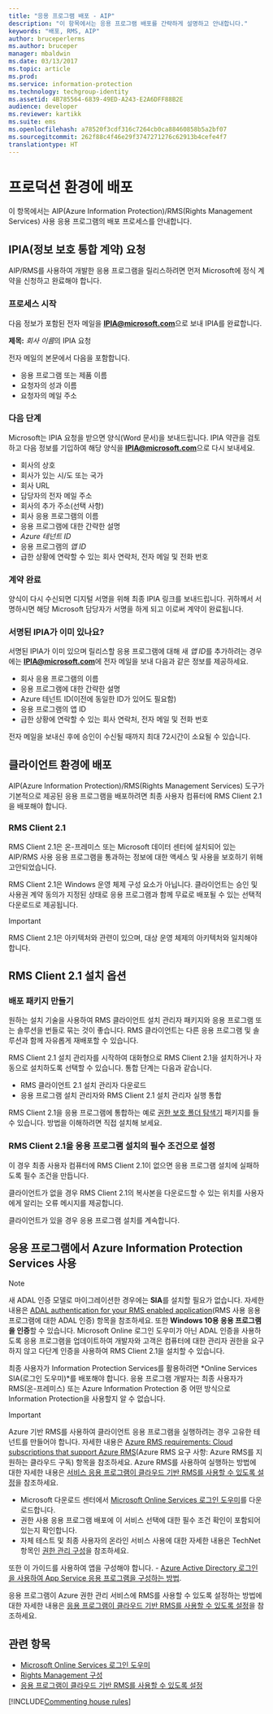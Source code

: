 ```yaml
---
title: "응용 프로그램 배포 - AIP"
description: "이 항목에서는 응용 프로그램 배포를 간략하게 설명하고 안내합니다."
keywords: "배포, RMS, AIP"
author: bruceperlerms
ms.author: bruceper
manager: mbaldwin
ms.date: 03/13/2017
ms.topic: article
ms.prod: 
ms.service: information-protection
ms.technology: techgroup-identity
ms.assetid: 4B785564-6839-49ED-A243-E2A6DFF88B2E
audience: developer
ms.reviewer: kartikk
ms.suite: ems
ms.openlocfilehash: a78520f3cdf316c7264cb0ca88460858b5a2bf07
ms.sourcegitcommit: 262f88c4f46e29f3747271276c62913b4cefe4f7
translationtype: HT
---
```

# <a name="deploy-into-production"></a>프로덕션 환경에 배포

이 항목에서는 AIP(Azure Information Protection)/RMS(Rights Management Services) 사용 응용 프로그램의 배포 프로세스를 안내합니다.

## <a name="request-an-information-protection-integration-agreement-ipia"></a>IPIA(정보 보호 통합 계약) 요청
AIP/RMS를 사용하여 개발한 응용 프로그램을 릴리스하려면 먼저 Microsoft에 정식 계약을 신청하고 완료해야 합니다.

### <a name="begin-the-process"></a>프로세스 시작
다음 정보가 포함된 전자 메일을 **IPIA@microsoft.com**으로 보내 IPIA를 완료합니다.

**제목:** *회사 이름*의 IPIA 요청

전자 메일의 본문에서 다음을 포함합니다.
- 응용 프로그램 또는 제품 이름
- 요청자의 성과 이름
- 요청자의 메일 주소

### <a name="next-steps"></a>다음 단계
Microsoft는 IPIA 요청을 받으면 양식(Word 문서)을 보내드립니다.
IPIA 약관을 검토하고 다음 정보를 기입하여 해당 양식을 **IPIA@microsoft.com**으로 다시 보내세요.
- 회사의 상호
- 회사가 있는 시/도 또는 국가
- 회사 URL
- 담당자의 전자 메일 주소
- 회사의 추가 주소(선택 사항)
- 회사 응용 프로그램의 이름
- 응용 프로그램에 대한 간략한 설명
- *Azure 테넌트 ID*
- 응용 프로그램의 *앱 ID*
- 급한 상황에 연락할 수 있는 회사 연락처, 전자 메일 및 전화 번호

### <a name="completing-the-agreement"></a>계약 완료
양식이 다시 수신되면 디지털 서명을 위해 최종 IPIA 링크를 보내드립니다. 귀하께서 서명하시면 해당 Microsoft 담당자가 서명을 하게 되고 이로써 계약이 완료됩니다.

### <a name="already-have-a-signed-ipia"></a>서명된 IPIA가 이미 있나요?
서명된 IPIA가 이미 있으며 릴리스할 응용 프로그램에 대해 새 *앱 ID*를 추가하려는 경우에는 **IPIA@microsoft.com**에 전자 메일을 보내 다음과 같은 정보를 제공하세요.
- 회사 응용 프로그램의 이름
- 응용 프로그램에 대한 간략한 설명
- Azure 테넌트 ID(이전에 동일한 ID가 있어도 필요함)
- 응용 프로그램의 앱 ID
- 급한 상황에 연락할 수 있는 회사 연락처, 전자 메일 및 전화 번호

전자 메일을 보내신 후에 승인이 수신될 때까지 최대 72시간이 소요될 수 있습니다.

## <a name="deploying-to-the-client-environment"></a>클라이언트 환경에 배포

AIP(Azure Information Protection)/RMS(Rights Management Services) 도구가 기본적으로 제공된 응용 프로그램을 배포하려면 최종 사용자 컴퓨터에 RMS Client 2.1을 배포해야 합니다.

### <a name="rms-client-21"></a>RMS Client 2.1
RMS Client 2.1은 온-프레미스 또는 Microsoft 데이터 센터에 설치되어 있는 AIP/RMS 사용 응용 프로그램을 통과하는 정보에 대한 액세스 및 사용을 보호하기 위해 고안되었습니다.

RMS Client 2.1은 Windows 운영 체제 구성 요소가 아닙니다. 클라이언트는 승인 및 사용권 계약 동의가 지정된 상태로 응용 프로그램과 함께 무료로 배포될 수 있는 선택적 다운로드로 제공됩니다.

> [!IMPORTANT]
> RMS Client 2.1은 아키텍처와 관련이 있으며, 대상 운영 체제의 아키텍처와 일치해야 합니다.


## <a name="rms-client-21-installation-options"></a>RMS Client 2.1 설치 옵션

### <a name="creating-your-deployment-package"></a>배포 패키지 만들기

원하는 설치 기술을 사용하여 RMS 클라이언트 설치 관리자 패키지와 응용 프로그램 또는 솔루션을 번들로 묶는 것이 좋습니다. RMS 클라이언트는 다른 응용 프로그램 및 솔루션과 함께 자유롭게 재배포할 수 있습니다.

RMS Client 2.1 설치 관리자를 시작하여 대화형으로 RMS Client 2.1을 설치하거나 자동으로 설치하도록 선택할 수 있습니다. 통합 단계는 다음과 같습니다.

-   RMS 클라이언트 2.1 설치 관리자 다운로드
-   응용 프로그램 설치 관리자와 RMS Client 2.1 설치 관리자 실행 통합

RMS Client 2.1을 응용 프로그램에 통합하는 예로 [권한 보호 폴더 탐색기](https://technet.microsoft.com/en-us/library/rights-protected-folder-explorer(v=ws.10).aspx) 패키지를 들 수 있습니다. 방법을 이해하려면 직접 설치해 보세요.

### <a name="make-rms-client-21-a-pre-requisite-for-your-application-install"></a>RMS Client 2.1을 응용 프로그램 설치의 필수 조건으로 설정

이 경우 최종 사용자 컴퓨터에 RMS Client 2.1이 없으면 응용 프로그램 설치에 실패하도록 필수 조건을 만듭니다.

클라이언트가 없을 경우 RMS Client 2.1의 복사본을 다운로드할 수 있는 위치를 사용자에게 알리는 오류 메시지를 제공합니다.

클라이언트가 있을 경우 응용 프로그램 설치를 계속합니다.

## <a name="enabling-azure-information-protection-services-with-your-application"></a>응용 프로그램에서 Azure Information Protection Services 사용

> [!NOTE]
> 새 ADAL 인증 모델로 마이그레이션한 경우에는 **SIA**를 설치할 필요가 없습니다. 자세한 내용은 [ADAL authentication for your RMS enabled application](adal-auth.md)(RMS 사용 응용 프로그램에 대한 ADAL 인증) 항목을 참조하세요.
> 또한 **Windows 10용 응용 프로그램을 인증**할 수 있습니다. Microsoft Online 로그인 도우미가 아닌 ADAL 인증을 사용하도록 응용 프로그램을 업데이트하여 개발자와 고객은 컴퓨터에 대한 관리자 권한을 요구하지 않고 다단계 인증을 사용하여 RMS Client 2.1을 설치할 수 있습니다.

최종 사용자가 Information Protection Services를 활용하려면 *Online Services SIA(로그인 도우미)*를 배포해야 합니다. 응용 프로그램 개발자는 최종 사용자가 RMS(온-프레미스) 또는 Azure Information Protection 중 어떤 방식으로 Information Protection을 사용할지 알 수 없습니다.


> [!IMPORTANT]
> Azure 기반 RMS를 사용하여 클라이언트 응용 프로그램을 실행하려는 경우 고유한 테넌트를 만들어야 합니다. 자세한 내용은 [Azure RMS requirements: Cloud subscriptions that support Azure RMS](../get-started/requirements-subscriptions.md)(Azure RMS 요구 사항: Azure RMS를 지원하는 클라우드 구독) 항목을 참조하세요.
> Azure RMS를 사용하여 실행하는 방법에 대한 자세한 내용은 [서비스 응용 프로그램이 클라우드 기반 RMS를 사용할 수 있도록 설정](how-to-use-file-api-with-aadrm-cloud.md)을 참조하세요.

-   Microsoft 다운로드 센터에서 [Microsoft Online Services 로그인 도우미](http://www.microsoft.com/en-us/download/details.aspx?id=28177)를 다운로드합니다.
-   권한 사용 응용 프로그램 배포에 이 서비스 선택에 대한 필수 조건 확인이 포함되어 있는지 확인합니다.
-   자체 테스트 및 최종 사용자의 온라인 서비스 사용에 대한 자세한 내용은 TechNet 항목인 [권한 관리 구성](https://TechNet.Microsoft.Com/en-us/library/jj585002.aspx)을 참조하세요.

또한 이 가이드를 사용하여 앱을 구성해야 합니다. - [Azure Active Directory 로그인을 사용하여 App Service 응용 프로그램을 구성하는 방법](https://docs.microsoft.com/en-us/azure/app-service-mobile/app-service-mobile-how-to-configure-active-directory-authentication).

응용 프로그램이 Azure 권한 관리 서비스에 RMS를 사용할 수 있도록 설정하는 방법에 대한 자세한 내용은 [응용 프로그램이 클라우드 기반 RMS를 사용할 수 있도록 설정](how-to-use-file-api-with-aadrm-cloud.md)을 참조하세요.

## <a name="related-topics"></a>관련 항목

* [Microsoft Online Services 로그인 도우미](http://www.microsoft.com/en-us/download/details.aspx?id=28177)
* [Rights Management 구성](https://TechNet.Microsoft.Com/en-us/library/jj585002.aspx)
* [응용 프로그램이 클라우드 기반 RMS를 사용할 수 있도록 설정](how-to-use-file-api-with-aadrm-cloud.md)

[!INCLUDE[Commenting house rules](../includes/houserules.md)]